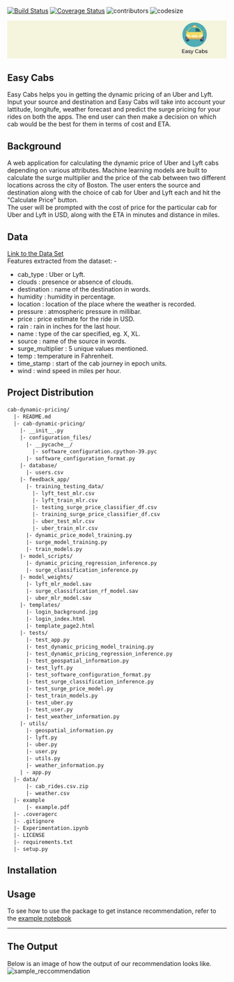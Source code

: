 [![Build Status](https://app.travis-ci.com/rohitl17/cab-dynamic-pricing.svg?branch=main)](https://app.travis-ci.com/rohitl17/cab-dynamic-pricing) [![Coverage Status](https://coveralls.io/repos/github/rohitl17/cab-dynamic-pricing/badge.svg)](https://coveralls.io/github/rohitl17/cab-dynamic-pricing?branch=main)  ![contributors](https://img.shields.io/github/contributors/rohitl17/cab-dynamic-pricing.svg) ![codesize](https://img.shields.io/github/languages/code-size/rohitl17/cab-dynamic-pricing.svg)

![logo file](/cab-dynamic-pricing/templates/logo.jpg)

## Easy Cabs
Easy Cabs helps you in getting the dynamic pricing of an Uber and Lyft. Input your source and destination and Easy Cabs will take into account your lattitude, longitufe, weather forecast and predict the surge pricing for your rides on both the apps. The end user can then make a decision on which cab would be the best for them in terms of cost and ETA.

## Background
A web application for calculating the dynamic price of Uber and Lyft cabs depending on various attributes. 
Machine learning models are built to calculate the surge multiplier and the price of the cab between two different locations across the city of Boston.
The user enters the source and destination along with the choice of cab for Uber and Lyft each and hit the "Calculate Price" button.  
The user will be prompted with the cost of price for the particular cab for Uber and Lyft in USD, along with the ETA in minutes and distance in miles.

## Data
[Link to the Data Set](https://www.kaggle.com/ravi72munde/uber-lyft-cab-prices)   
Features extracted from the dataset: -
  - cab_type : Uber or Lyft.
  - clouds : presence or absence of clouds.
  - destination : name of the destination in words.
  - humidity : humidity in percentage.
  - location : location of the place where the weather is recorded.
  - pressure : atmospheric pressure in millibar.
  - price : price estimate for the ride in USD.
  - rain : rain in inches for the last hour.
  - name : type of the car specified, eg. X, XL.
  - source : name of the source in words.
  - surge_multiplier : 5 unique values mentioned. 
  - temp : temperature in Fahrenheit.
  - time_stamp : start of the cab journey in epoch units.
  - wind : wind speed in miles per hour.

## Project Distribution

```
cab-dynamic-pricing/
  |- README.md
  |- cab-dynamic-pricing/
    |- __init__.py
    |- configuration_files/
      |- __pycache__/
        |- software_configuration.cpython-39.pyc
      |- software_configuration_format.py
    |- database/
      |- users.csv
    |- feedback_app/
      |- training_testing_data/
        |- lyft_test_mlr.csv
        |- lyft_train_mlr.csv
        |- testing_surge_price_classifier_df.csv
        |- training_surge_price_classifier_df.csv
        |- uber_test_mlr.csv
        |- uber_train_mlr.csv
      |- dynamic_price_model_training.py
      |- surge_model_training.py
      |- train_models.py
    |- model_scripts/
      |- dynamic_pricing_regression_inference.py
      |- surge_classification_inference.py
    |- model_weights/
      |- lyft_mlr_model.sav
      |- surge_classification_rf_model.sav
      |- uber_mlr_model.sav
    |- templates/
      |- login_background.jpg
      |- login_index.html
      |- template_page2.html
    |- tests/
      |- test_app.py
      |- test_dynamic_pricing_model_training.py
      |- test_dynamic_pricing_regression_inference.py
      |- test_geospatial_information.py
      |- test_lyft.py
      |- test_software_configuration_format.py
      |- test_surge_classification_inference.py
      |- test_surge_price_model.py
      |- test_train_models.py
      |- test_uber.py
      |- test_user.py
      |- test_weather_information.py
    |- utils/
      |- geospatial_information.py
      |- lyft.py
      |- uber.py
      |- user.py
      |- utils.py
      |- weather_information.py
    | - app.py
  |- data/
      |- cab_rides.csv.zip
      |- weather.csv
  |- example
      |- example.pdf
  |- .coveragerc
  |- .gitignore
  |- Experimentation.ipynb
  |- LICENSE
  |- requirements.txt
  |- setup.py
```
## Installation


## Usage

To see how to use the package to get instance recommendation, 
refer to the [example notebook](examples/examples.ipynb)

---
## The Output
Below is an image of how the output of our recommendation looks like.
![sample_reccommendation](./docs/sample-recommendation.PNG)
